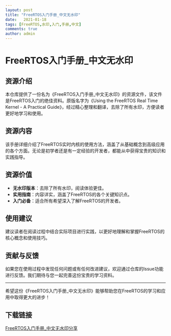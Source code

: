 ```yaml
---
layout: post
title: "FreeRTOS入门手册_中文无水印"
date:   2021-01-18
tags: [FreeRTOS,水印,入门,手册,中文]
comments: true
author: admin
---
```

# FreeRTOS入门手册_中文无水印

## 资源介绍

本仓库提供了一份名为《FreeRTOS入门手册_中文无水印》的资源文件，该文件是FreeRTOS入门的绝佳资料。原版名字为《Using the FreeRTOS Real Time Kernel - A Practical Guide》，经过精心整理和翻译，去除了所有水印，方便读者更好地学习和使用。

## 资源内容

该手册详细介绍了FreeRTOS实时内核的使用方法，涵盖了从基础概念到高级应用的各个方面。无论是初学者还是有一定经验的开发者，都能从中获得宝贵的知识和实践指导。

## 资源价值

- **无水印版本**：去除了所有水印，阅读体验更佳。
- **实用指南**：内容详实，涵盖了FreeRTOS的各个关键知识点。
- **入门必备**：适合所有希望深入了解FreeRTOS的开发者。

## 使用建议

建议读者在阅读过程中结合实际项目进行实践，以更好地理解和掌握FreeRTOS的核心概念和使用技巧。

## 贡献与反馈

如果您在使用过程中发现任何问题或有任何改进建议，欢迎通过仓库的Issue功能进行反馈。我们期待与您一起完善这份宝贵的学习资料。

---

希望这份《FreeRTOS入门手册_中文无水印》能够帮助您在FreeRTOS的学习和应用中取得更大的进步！

## 下载链接

[FreeRTOS入门手册_中文无水印分享](https://pan.quark.cn/s/da977e01a7b2)